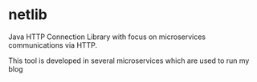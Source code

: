 # netlib
Java HTTP Connection Library with focus on microservices communications via HTTP.

This tool is developed in several microservices which are used to run my blog
